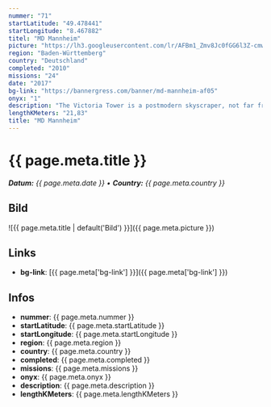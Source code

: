 ```yaml
---
nummer: "71"
startLatitude: "49.478441"
startLongitude: "8.467882"
titel: "MD Mannheim"
picture: "https://lh3.googleusercontent.com/lr/AFBm1_Zmv8Jc0fGG6l3Z-cmwQgKGD_APozqrPTSzQKdfa_Jrpa_x4MsfriNGvtLsfFLymW-1t0wfmwdWK4LlNyxLTozI4HOCfg9W7x6Y2_YB6drEVbp58Y7EHtQYKYnmNTmAaTVZXNkNMkv6dsdwyj87R0fZZ8PChKQewyCj9Rs_W8vVw2Rw7ZcKpZBE-Nb2q77VaIeMYAM1F3ZGXmeu7ck_b_-drjbCByVt4BiIonvT3dMWhE-Mbe-6rc8TtYXNcEZ8gBfY8sHG5nStpZ_JbT8r7WKcbcScB3GE5WHE83mN5CtKPAY6PCn14_lxl2diyDu38-CALzaLjDU6d9qR1MI9jaFEfi303H07Iv4g9Y2lzPD7UUdPAqdLvOuXo_EKoYbj48U-jvfw4tlJmICz3-wg-AlVCSYPS4Sz0_9bYY5852E4kMYGFPLxlj8WRHkaxW6BMl6hIx9YKWiAlPeK2hkqARufLVaEntOM6BJTn865zW3xJrGF1Rju5ERvQwEUXYU4iq9RJNB8thPCZhMbuk-nI9ibLMdZhI1CRqhk2je12Bucn9Frih0iMfH_hvF-skYbMy5eaaI7rz-h_mWH0u9AEfM_AGzMDSGhQJomUGRAXI1s8t4IK2obrs-ugAMfMOjiSaFYu1Hq4GlWUuqAPuEEPgWXYTwsPCOd-qF_qSLwtu0uX3Sa4ZuonIw4y25Fkju4Yrbt_JNC-csX64zj5VKKEM6WHBrYOtBbRH1jmuzT-IKbyulFXeyV6qH0sfBHXo9X6oJDivkUqNLA4mLtSmntkB8pdTg-9VsJPHANkGoXrjeAZI4UC1g20_WOr0SJHYUerT_FzsmzvB1aP_zbrKoxTYjEqfpXh0Cq-v7o"
region: "Baden-Württemberg"
country: "Deutschland"
completed: "2010"
missions: "24"
date: "2017"
bg-link: "https://bannergress.com/banner/md-mannheim-af05"
onyx: "1"
description: "The Victoria Tower is a postmodern skyscraper, not far from the main railway station in the Lindenhof district.  Its outline has the shape of a rhombus."
lengthKMeters: "21,83"
title: "MD Mannheim"
---
```


# {{ page.meta.title }}
_**Datum:** {{ page.meta.date }} • **Country:** {{ page.meta.country }}_

## Bild
![{{ page.meta.title | default('Bild') }}]({{ page.meta.picture }})

## Links
- **bg-link**: [{{ page.meta['bg-link'] }}]({{ page.meta['bg-link'] }})

## Infos
- **nummer**: {{ page.meta.nummer }}
- **startLatitude**: {{ page.meta.startLatitude }}
- **startLongitude**: {{ page.meta.startLongitude }}
- **region**: {{ page.meta.region }}
- **country**: {{ page.meta.country }}
- **completed**: {{ page.meta.completed }}
- **missions**: {{ page.meta.missions }}
- **onyx**: {{ page.meta.onyx }}
- **description**: {{ page.meta.description }}
- **lengthKMeters**: {{ page.meta.lengthKMeters }}

